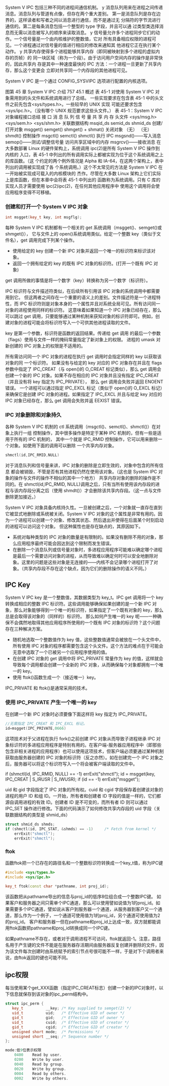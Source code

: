 System V IPC 包括三种不同的进程间通信机制。
y 消息队列用来在进程之间传递消息。消息队列与管道有点像，但存在两个重大差别。
第一是消息队列是存在边界的，这样读者和写者之间以消息进行通信，而不是通过无
分隔符的字节流进行通信的。第二是每条消息包括一个整型的 type 字段，并且可以通
过类型类选择消息而无需以消息被写入的顺序来读取消息。
y 信号量允许多个进程同步它们的动作。一个信号量是一个由内核维护的整数值，它对
所有具备相应权限的进程可见。一个进程通过对信号量的值进行相应的修改来通知其
他进程它正在执行某个动作。
y 共享内存使得多个进程能够共享内存（即同被映射到多个进程的虚拟内存的页帧）的
同一块区域（称为一个段）。由于访问用户空间内存的操作是非常快的，因此共享内
存是其中一种速度最快的 IPC 方法：一个进程一旦更新了共享内存，那么这个变更会
立即对共享同一个内存段的其他进程可见。

System V IPC 是一个通过 CONFIG_SYSVIPC 选项进行配置的内核选项。

图第 45 章 System V IPC 介绍 757
45.1 概述
表 45-1 对使用 System V IPC 对象需用到的头文件和系统调用进行了总结。
一些实现要求在包含表 45-1 中的头文件之前先包含<sys/types.h>。一些较早的 UNIX 实现
可能还要求包含<sys/ipc.h>。（没有哪个 UNIX 规范要求这些头文件。）
表 45-1：System V IPC 对象编程接口总结
接 口 消 息 队 列 信 号 量 共 享 内 存
头文件 <sys/msg.h> <sys/sem.h> <sys/shm.h>
关联数据结构 msqid_ds semid_ds shmid_ds
创建/打开对象 msgget() semget() shmget() + shmat()
关闭对象 （无） （无） shmdt()
控制操作 msgctl() semctl() shmctl()
执行 IPC msgsnd()——写入消息 semop()——测试/调整信号量 访问共享区域中的内存
msgrcv()——接收消息
在大多数部署 Linux 的硬件架构上，系统调用 ipc(2)是所有 System V IPC 操作到内核的
入口，表 45-1 中列出的所有调用实际上都被实现为位于这个系统调用之上的库函数。（这
个约定的两个例外情况是 Alpha 和 IA-64，在这两个架构上，表中列出的调用被实现成了各
个系统调用。）这个不太常见的方法是 System V IPC 在一开始被实现成可载入的内核模块的
杰作。尽管在大多数 Linux 架构上它们实际上是库函数，但在本章中会将表 45-1 中列出的
函数称为系统调用。只有 C 库的实现人员才需要使用 ipc(2)ipc(2)，在任何其他应用程序中
使用这个调用将会使应用程序变得不可移植。

### 创建和打开一个 System V IPC 对象
```cpp
int msgget(key_t key, int msgflg);
```
每种 System V IPC 机制都有一个相关的 get 系统调用（msgget()、semget()或 shmget()）， 它与文件上的 open()系统调用类似。给定一个整数 key（类似于文件名），get 调用完成下列某个操作。
-  使用给定的 key 创建一个新 IPC 对象并返回一个唯一的标识符来标识该对象。
-  返回一个拥有给定的 key 的既有 IPC 对象的标识符。(打开一个既有 IPC 对象)

get 调用所做的事情是将一个数字（key）转换称为另一个数字（标识符）。

IPC 标识符与文件描述符类似，在后续所有引用该 IPC 对象的系统调用中都需要用到它。 但这两者之间存在一个重要的语义上的差别。文件描述符是一个进程特性，而 IPC 标识符则是对象本身的一个属性并且对系统全局可见。所有访问同一对象的进程使用同样的标识符。 这意味着如果知道一个 IPC 对象已经存在，那么可以跳过 get 调用，只要能够通过某种机制来获知对象的标识符即可。例如，创建对象的进程可能会将标识符写入一个可供其他进程读取的文件。

key 是第一个参数，标识符是函数的返回结果。传递给 get 调用 的最后一个参数（flags）使用与文件一样的掩码常量指定了新对象上的权限。
进程的 umask 对新创建的 IPC 对象上的权限是不适用的。

所有需访问同一个 IPC 对象的进程在执行 get 调用时会指定同样的 key 以获取该对象的同 一个标识符。
如果没有与给定的 key 对应的 IPC 对象存在并且在 flags 参数中指定了 IPC_CREAT（与 open()的 O_CREAT 标记类似），那么 get 调用会创建一个新的 IPC 对象。如果不存在相应的 IPC 对象并且没有指定 IPC_CREAT（并且没有将 key 指定为 IPC_PRIVATE）， 那么 get 调用会失败并返回 ENOENT 错误。
一个进程可以通过指定 IPC_EXCL 标记（类似于 open()的 O_EXCL 标记）来确保它是创建 IPC 对象的进程。如果指定了 IPC_EXCL 并且与给定 key 对应的 IPC 对象已经存在，那么 get 调用会失败并返 EEXIST 错误。 

### IPC 对象删除和对象持久
各种 System V IPC 机制的 ctl 系统调用（msgctl()、semctl()、shmctl()）在对象上执行一组 控制操作，其中很多操作是特定于某种 IPC 机制的，但有一些是适用于所有的 IPC 机制的， 其中一个就是 IPC_RMID 控制操作，它可以用来删除一个对象。如使用下面的调用可以删除 一个共享内存对象。 
```cpp
shmctl(id,IPC_RMID,NULL)
```
对于消息队列和信号量来讲，IPC 对象的删除是立即生效的，对象中包含的所有信息 都会被销毁，不管是否有其他进程仍然在使用该对象。（这也是 System IPC 对象的操作与文件的操作不相似的其中一个地方）
共享内存对象的删除的操作是不同的。在 shmctl(id,IPC_RMID, NULL)调用之后，只有当所有使用该内存段的进程与该内存段分离之后（使用 shmdt()）才会删除该共享内存段。（这一点与文件删除更加接近。）

System V IPC 对象具备内核持久性。一旦被创建之后，一个对象就一直存在直到它被显式地删除或系统被关闭。System V IPC 对象的这个属性是非常有用的。因为一个进程可以创建一个对象、修改其状态、然后退出并使得在后面某个时刻启动的进程可以访问这个对象。 但这种属性也是存在缺点的，其原因如下。
-  系统对每种类型的 IPC 对象的数量是有限制的。如果没有删除不用的对象，那么应用程序最终可能会因达到这个限制而发生错误。
-  在删除一个消息队列或信号量对象时，多进程应用程序可能难以确定哪个进程是最后一个需要访问对象的进程，从而导致难以确定何时可以安全地删除对象。这里的问题是这些对象是无连接的——内核不会记录哪个进程打开了对象。（共享内存段不存在这个缺点，因为它们的删除操作的语义不同。）

## IPC Key
System V IPC key 是一个整数值，其数据类型为 key_t。IPC get 调用将一个 key 转换成相应的整数 IPC 标识符。这些调用能够确保如果创建的是一个新 IPC 对象，那么对象能够得到一个唯一的标识符，如果指定了一个既有对象的 key，那么总是会取得该对象的（同样的）标识符。
那么如何产生唯一的 key 呢——一种确保不会偶然地取得其他应用程序所使用的一个既有 IPC 对象的标识符？这个问题存在三种解决方案。
-  随机地选取一个整数值作为 key 值，这些整数值通常会被放在一个头文件中，所有使用 IPC 对象的程序都需要包含这个头文件。这个方法的难点在于可能会无意中选取了一个已被另一个应用程序使用的值。
-  在创建 IPC 对象的 get 调用中将 IPC_PRIVATE 常量作为 key 的值，这样就会导致每个调用都会创建一个全新的 IPC 对象，从而确保每个对象都拥有一个唯一的 key。
-  使用 ftok()函数生成一个（接近唯一）key。

IPC_PRIVATE 和 ftok()是通常采用的技术。

### 使用 IPC_PRIVATE 产生一个唯一的 key
在创建一个新 IPC 对象时必须要像下面这样将 key 指定为 IPC_PRIVATE。
```cpp
//无需指定 IPC_CREAT 和 IPC_EXCL 标记。
id=msgget(IPC_PRIVATE,0666)
```
这项技术对于父进程在执行 fork()之前创建 IPC 对象从而导致子进程继承 IPC 对象标识符的多进程应用程序是特别有用的。在客户端-服务器应用程序中（即那些包含非相关进程的应用程序）也可以使用这项技术，但客户端必须要通过某种机制获取由服务器创建的 IPC 对象的标识符（反之亦然）。如在创建完一个 IPC 对象之后，服务器可以将这个标识符写入一个将会被客户端读取的文件中。

if (shmctl(id, IPC_RMID, NULL) == -1)    errExit("shmctl"); 
id = msgget(key, IPC_CREAT | S_IRUSR | S_IWUSR);
if (id == -1)
    errExit("msgget");


uid 和 gid 字段指定了 IPC 对象的所有权。cuid 和 cgid 字段保存着创建该对象的进程的用户 ID 和组 ID。一开始，所有者和创建者 ID 字段的值是一样的，它们都源自调用进程的有效 ID。创建者 ID 是不可变的，而所有者 ID 则可以通过 IPC_SET 操作进行修改。下面的代码演示了如何修改共享内存段的 uid 字段（关联数据结构的类型是 shmid_ds）
```cpp
struct shmid_ds shmds;
if (shmctl(id, IPC_STAT, &shmds) == -1)     /* Fetch from kernel */
    errExit("shmctl");
    errExit("shmctl");
```

### ftok
函数ftok把一个已存在的路径名和一个整数标识符转换成一个key_t值，称为IPC键
```cpp
#include <sys/types.h>
#include <sys/ipc.h>

key_t ftok(const char *pathname, int proj_id);
```
该函数把从pathname导出的信息与proj_id的低序8位组合成一个整数IPC键。
如果客户和服务器之间只需单个IPC通道，那么可以使用譬如说值为1的proj_id。如果需要多个IPC通道，譬如说从客户到服务器一个通道，从服务器到客户又一个通道，那么作为一个例子，一个通道可使用值为1的proj_id，另个通道可使用值为2的proj_id。 客户和服务器一但在pathname和proj_id上达成一致，双方就都能调用ftok函数把pathname和proj_id转换成同一个IPC键。

如果pathname不存在，或者对于调用进程不可访问，ftok就返回-1。注意，路径名用于产生键的文件不能是在服务器存活期间由服务器反复创建并删除的文件，因为该文件每次创建时由系统赋予的索引节点号很可能不一样，于是对下个调用者来说，由ftok返回的键也可能不同。


## ipc权限
每当使用某个get_XXX函数（指定IPC_CREAT标志）创建一个新的IPC对象时，以下信息就保存到该对象的ipc_perm结构中。
```cpp
struct ipc_perm {
   key_t          __key; /* Key supplied to semget(2) */
   uid_t          uid;   /* Effective UID of owner */
   gid_t          gid;   /* Effective GID of owner */
   uid_t          cuid;  /* Effective UID of creator */
   gid_t          cgid;  /* Effective GID of creator */
   unsigned short mode;  /* Permissions */
   unsigned short __seq; /* Sequence number */
};

mode:低9位表示权限
	0400    Read by user.
	0200    Write by user.
	0040    Read by group.
	0020    Write by group.
	0004    Read by others.
	0002    Write by others.
```
